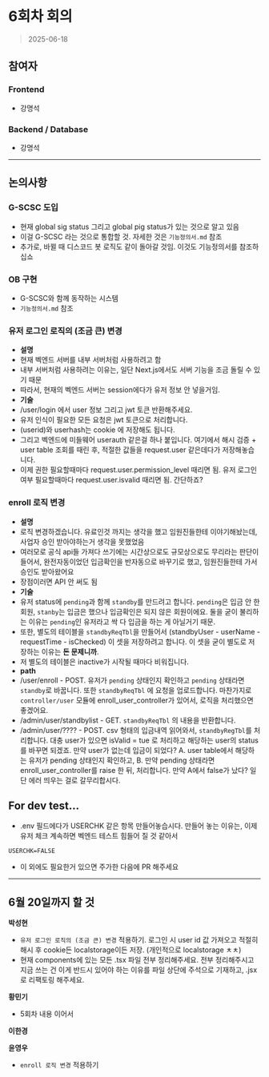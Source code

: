 # 6회차 회의  
> 2025-06-18

## 참여자

### Frontend
- 강명석  

### Backend / Database
- 강명석  

---

## 논의사항

### G-SCSC 도입

- 현재 global sig status 그리고 global pig status가 있는 것으로 알고 있음
- 이걸 G-SCSC 라는 것으로 통합할 것. 자세한 것은 `기능정의서.md` 참조
- 추가로, 바뀔 때 디스코드 봇 로직도 같이 돌아갈 것임. 이것도 기능정의서를 참조하십쇼

### OB 구현  

- G-SCSC와 함께 동작하는 시스템
- `기능정의서.md` 참조  

### 유저 로그인 로직의 (조금 큰) 변경

- **설명**
- 현재 벡엔드 서버를 내부 서버처럼 사용하려고 함
- 내부 서버처럼 사용하려는 이유는, 일단 Next.js에서도 서버 기능을 조금 돌릴 수 있기 때문
- 따라서, 현재의 벡엔드 서버는 session에다가 유저 정보 안 넣을거임.
- **기술**
- /user/login 에서 user 정보 그리고 jwt 토큰 반환해주세요.  
- 유저 인식이 필요한 모든 요청은 jwt 토큰으로 처리합니다.  
- (userid)와 userhash는 cookie 에 저장해도 됩니다.  
- 그리고 벡엔드에 미들웨어 userauth 같은걸 하나 붙입니다. 여기에서 해시 검증 + user table 조회를 때린 후, 적절한 값들을 request.user 같은데다가 저장해놓습니다.  
- 이제 권한 필요할때마다 request.user.permission_level 때리면 됨. 유저 로그인 여부 필요할때마다 request.user.isvalid 때리면 됨. 간단하죠?  

### enroll 로직 변경
- **설명**
- 로직 변경하겠습니다. 유료인것 까지는 생각을 했고 임원진들한테 이야기해놨는데, 사업자 승인 받아야하는거 생각을 못했었음  
- 여러모로 공식 api들 가져다 쓰기에는 시간상으로도 규모상으로도 무리라는 판단이 들어서, 완전자동이었던 입금확인을 반자동으로 바꾸기로 했고, 임원진들한테 가서 승인도 받아왔어요
- 장점이러면 API 안 써도 됨
- **기술**
- 유저 status에 `pending`과 함께 `standby`를 만드려고 합니다. `pending`은 입금 안 한 회원, `stanby`는 입금은 했으나 입금확인은 되지 않은 회원이에요. 둘을 굳이 불리하는 이유는 `pending`인 유저라고 싹 다 입금을 하는 게 아닐거기 때문.
- 또한, 별도의 테이블을 `standbyReqTbl`을 만들어서 (standbyUser - userName - requestTime - isChecked) 이 셋을 저장하려고 합니다. 이 셋을 굳이 별도로 저장하는 이유는 **돈 문제니까**.  
- 저 별도의 테이블은 inactive가 시작될 때마다 비워집니다. 
- **path** 
- /user/enroll -  POST. 유저가 `pending` 상태인지 확인하고 `pending` 상태라면 `standby`로 바꿉니다. 또한 `standbyReqTbl` 에 요청을 업로드합니다. 마찬가지로 `controller/user` 모듈에 enroll_user_controller가 있어서, 로직을 처리했으면 좋겠어요.  
- /admin/user/standbylist - GET. `standbyReqTbl` 의 내용을 반환합니다.  
- /admin/user/???? - POST. csv 형태의 입금내역 읽어와서, `standbyRegTbl`를 처리합니다. 대충 user가 있으면 isValid = tue 로 처리하고 해당하는 user의 status를 바꾸면 되겠죠. 만약 user가 없는데 입금이 되었다? A. user table에서 해당하는 유저가 pending 상태인지 확인하고, B. 만약 pending 상태라면 enroll_user_controller를 raise 한 뒤, 처리합니다. 만약 A에서 false가 났다? 일단 에러 띄우는 걸로 갈무리합시다.  

## For dev test...
- .env 필드에다가 USERCHK 같은 항목 만들어놓습시다. 만들어 놓는 이유는, 이제 유저 체크 계속하면 벡엔드 테스트 힘들어 질 것 같아서
```
USERCHK=FALSE
```
- 이 외에도 필요한거 있으면 주가한 다음에 PR 해주세요

---

## 6월 20일까지 할 것

**박성현**
- `유저 로그인 로직의 (조금 큰) 변경` 적용하기. 로그인 시 user id 값 가져오고 적절히 해시 후 cookie든  localstorage이든 저장. (개인적으로 localstorage ㅊㅊ)  
- 현재 components에 있는 모든 .tsx 파일 전부 정리해주세요. 전부 정리해주시고 지금 쓰는 건 이게 반드시 있어야 하는 이유를 파일 상단에 주석으로 기재하고, .jsx로 리팩토링 해주세요.

**황민기**
- 5회차 내용 이어서

**이한경**

**윤영우**
- `enroll 로직 변경` 적용하기